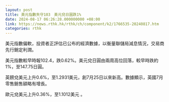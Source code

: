 ```yaml
---
layout: post
title: 美元指數失守103　美元兌日圓跌1%
date: 2024-08-17 06:26:28.000000000 +08:00
link: https://news.rthk.hk/rthk/ch/component/k2/1766535-20240817.htm
categories: rthk
---
```


美元指數偏軟，投資者正評估已公布的經濟數據，以衡量聯儲局減息情況，交易商先行銷定利潤。

美元指數較早時報102.4，跌0.62%。美元兌日圓由兩周高位回落，較早時跌約1%，至147.75日圓。

英鎊兌美元上升0.6%，至1.2931美元，創7月25日以來新高。數據顯示，英國7月零售銷售額略有增長。

歐元兌美元上升0.36%，至1.1012美元 。
